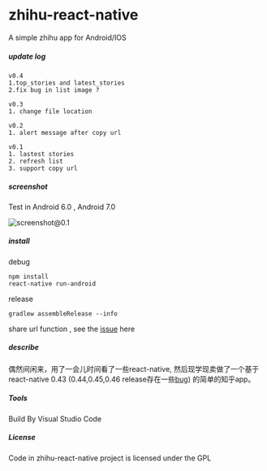 # zhihu-react-native
A simple zhihu app for Android/IOS


##### update log

``` log
v0.4
1.top_stories and latest_stories
2.fix bug in list image ?
```

```log
v0.3
1. change file location
```

```log
v0.2
1. alert message after copy url
```

```log
v0.1
1. lastest stories
2. refresh list
3. support copy url
```


##### screenshot

Test in  Android 6.0 , Android 7.0

![screenshot@0.1](https://img.99diary.com/project/src/zhihu-react-native/Screenshot_01@v0.1_20170825.png)


##### install

debug
```shell
npm install
react-native run-android
```


release
```shell
gradlew assembleRelease --info
```


share url function , see the [issue](https://github.com/react-community/react-navigation/issues/145#issuecomment-313783488) here


##### describe

偶然间闲来，用了一会儿时间看了一些react-native, 然后现学现卖做了一个基于react-native 0.43 (0.44,0.45,0.46 release存在一些[bug](https://travis-ci.org/facebook/react-native)) 的简单的知乎app。

##### Tools

Build By Visual Studio Code

##### License

Code in zhihu-react-native project is licensed under the GPL
